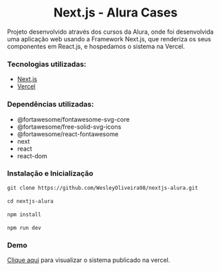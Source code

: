 <h1 align="center">Next.js - Alura Cases</h1>
<p>Projeto desenvolvido através dos cursos da Alura, onde foi desenvolvida uma aplicação web usando a Framework Next.js, que renderiza os seus componentes em React.js, e hospedamos o sistema na Vercel.</p>
<h3>Tecnologias utilizadas:</h3>
<ul>
    <li><a href="https://nextjs.org/">Next.js</a></li>
    <li><a href="https://vercel.com/">Vercel</a></li>
</ul>
<h3>Dependências utilizadas:</h3>
<ul>
    <li>@fortawesome/fontawesome-svg-core</li>
    <li>@fortawesome/free-solid-svg-icons</li>
    <li>@fortawesome/react-fontawesome</li>
    <li>next</li>
    <li>react</li>
    <li>react-dom</li>
</ul>
<h3>Instalação e Inicialização</h3>
<code>git clone https://github.com/WesleyOliveira98/nextjs-alura.git</code><br><br>
<code>cd nextjs-alura</code><br><br>
<code>npm install</code><br><br>
<code>npm run dev</code>

<h3>Demo</h3>
<p><a href="https://nextjs-alura-alpha.vercel.app/">Clique aqui</a> para visualizar o sistema publicado na vercel.</p>